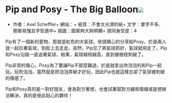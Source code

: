 # Pip and Posy - The Big Balloon![](https://images-na.ssl-images-amazon.com/images/I/61uWLLVDkFL._SX258_BO1,204,203,200_.jpg)

+ 作者：Axel Scheffler+ 網站：+ 紙質：不會太光滑的紙+ 文字：單字不多、簡單易懂且字型適中+ 插圖：圖案夠大夠明顯+ 感同身受度：4

Pip有了一個新的愛物，那就是紅色的大氣球。他很開心的分享給Posy，於是兩人就一起拉著氣球，到街上去走走。突然，Pip忘了將氣球抓好，氣球就飛走了。Pip和Posy沿路一直追著氣球，結果，氣球越飛越高，直到被樹枝刺破了。

Pip非常的傷心，Posy為了要讓Pip不那麼難過，於是就拿出吹泡泡的和Pip一起玩。玩吹泡泡，當然就是把泡泡弄破才好玩，因此Pip也就這樣忘卻了氣球被刺破的傷感了。

Pip和Posy真的是一對好朋友，會為對方著想，也會試著幫對方緩和情緒或是想辦法解決，真的是彼此貼心的夥伴！

